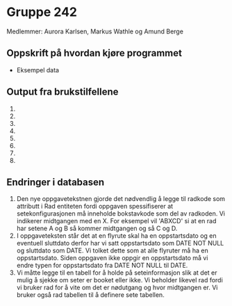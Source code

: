 # Gruppe 242
Medlemmer: Aurora Karlsen, Markus Wathle og Amund Berge

## Oppskrift på hvordan kjøre programmet
- Eksempel data

## Output fra brukstilfellene

1. 
2. 
3. 
4. 
5. 
6. 
7. 
8. 

## Endringer i databasen

1. Den nye oppgavetekstnen gjorde det nødvendlig å legge til radkode som attributt i Rad entiteten fordi oppgaven spessifiserer at setekonfigurasjonen må inneholde bokstavkode som del av radkoden. Vi indikerer midtgangen med en X. For eksempel vil 'ABXCD' si at en rad har setene A og B så kommer midtgangen og så C og D.
2. I oppgaveteksten står det at en flyrute skal ha en oppstartsdato og en eventuell sluttdato derfor har vi satt oppstartsdato som DATE NOT NULL og sluttdato som DATE. Vi tolket dette som at alle flyruter må ha en oppstartsdato. Siden oppgaven ikke oppgir en oppstartsdato må vi endre typen for oppstartsdato fra DATE NOT NULL til DATE.
3. Vi måtte legge til en tabell for å holde på seteinformasjon slik at det er mulig å sjekke om seter er booket eller ikke. Vi beholder likevel rad fordi vi bruker rad for å vite om det er nødutgang og hvor midtgangen er. Vi bruker også rad tabellen til å definere sete tabellen.
